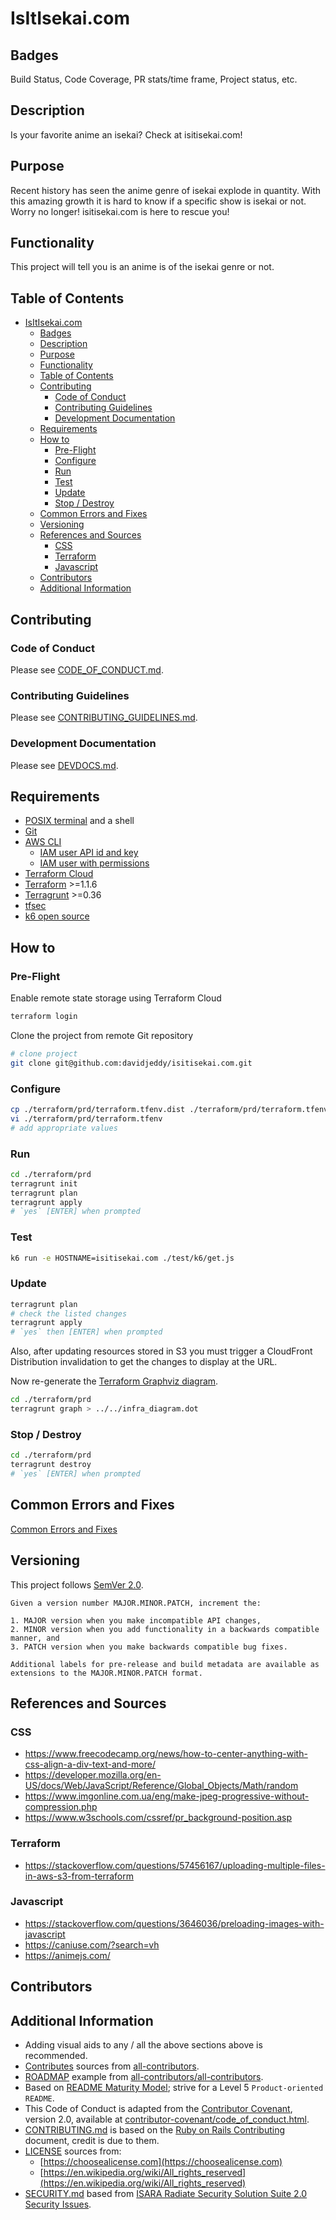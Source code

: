 # IsItIsekai.com

## Badges

Build Status, Code Coverage, PR stats/time frame, Project status, etc.

## Description

Is your favorite anime an isekai? Check at isitisekai.com!

## Purpose

Recent history has seen the anime genre of isekai explode in quantity. With this amazing growth it is hard to know if a specific show is isekai or not. Worry no longer! isitisekai.com is here to rescue you!

## Functionality

This project will tell you is an anime is of the isekai genre or not.

## Table of Contents

- [IsItIsekai.com](#isitisekaicom)
  - [Badges](#badges)
  - [Description](#description)
  - [Purpose](#purpose)
  - [Functionality](#functionality)
  - [Table of Contents](#table-of-contents)
  - [Contributing](#contributing)
    - [Code of Conduct](#code-of-conduct)
    - [Contributing Guidelines](#contributing-guidelines)
    - [Development Documentation](#development-documentation)
  - [Requirements](#requirements)
  - [How to](#how-to)
    - [Pre-Flight](#pre-flight)
    - [Configure](#configure)
    - [Run](#run)
    - [Test](#test)
    - [Update](#update)
    - [Stop / Destroy](#stop--destroy)
  - [Common Errors and Fixes](#common-errors-and-fixes)
  - [Versioning](#versioning)
  - [References and Sources](#references-and-sources)
    - [CSS](#css)
    - [Terraform](#terraform)
    - [Javascript](#javascript)
  - [Contributors](#contributors)
  - [Additional Information](#additional-information)

## Contributing

### Code of Conduct

Please see [CODE_OF_CONDUCT.md](./CODE_OF_CONDUCT.md).

### Contributing Guidelines

Please see [CONTRIBUTING_GUIDELINES.md](./CONTRIBUTING_GUIDELINES.md).

### Development Documentation

Please see [DEVDOCS.md](./DEVDOCS.md).

## Requirements

- [POSIX terminal](https://en.wikipedia.org/wiki/POSIX_terminal_interface) and a shell
- [Git](https://git-scm.com/)
- [AWS CLI](https://aws.amazon.com/cli/)
  - [IAM user API id and key](https://docs.aws.amazon.com/IAM/latest/UserGuide/id_credentials_access-keys.html)
  - [IAM user with permissions](./libs/iam_user_policy.json)
- [Terraform Cloud](https://cloud.hashicorp.com/products/terraform)
- [Terraform](https://www.terraform.io/) >=1.1.6
- [Terragrunt](https://terragrunt.gruntwork.io/) >=0.36
- [tfsec](https://github.com/aquasecurity/tfsec)
- [k6 open source](https://k6.io/open-source/)

## How to

### Pre-Flight

Enable remote state storage using Terraform Cloud

```sh
terraform login
```

Clone the project from remote Git repository

```sh
# clone project
git clone git@github.com:davidjeddy/isitisekai.com.git
```

### Configure

```sh
cp ./terraform/prd/terraform.tfenv.dist ./terraform/prd/terraform.tfenv
vi ./terraform/prd/terraform.tfenv
# add appropriate values
```

### Run

```sh
cd ./terraform/prd
terragrunt init
terragrunt plan
terragrunt apply
# `yes` [ENTER] when prompted
```

### Test

```sh
k6 run -e HOSTNAME=isitisekai.com ./test/k6/get.js
```

### Update

```sh
terragrunt plan
# check the listed changes
terragrunt apply
# `yes` then [ENTER] when prompted
```

Also, after updating resources stored in S3 you must trigger a CloudFront Distribution invalidation to get the changes to display at the URL.

Now re-generate the [Terraform Graphviz diagram](./infra_diagram.dot).

```sh
cd ./terraform/prd
terragrunt graph > ../../infra_diagram.dot
```

### Stop / Destroy

```sh
cd ./terraform/prd
terragrunt destroy
# `yes` [ENTER] when prompted
```

## Common Errors and Fixes

[Common Errors and Fixes](./COMMON_ERRORS_AND_FIXES.md)

## Versioning

This project follows [SemVer 2.0](https://semver.org/).

```quote
Given a version number MAJOR.MINOR.PATCH, increment the:

1. MAJOR version when you make incompatible API changes,
2. MINOR version when you add functionality in a backwards compatible manner, and
3. PATCH version when you make backwards compatible bug fixes.

Additional labels for pre-release and build metadata are available as extensions to the MAJOR.MINOR.PATCH format.
```

## References and Sources

### CSS

- <https://www.freecodecamp.org/news/how-to-center-anything-with-css-align-a-div-text-and-more/>
- <https://developer.mozilla.org/en-US/docs/Web/JavaScript/Reference/Global_Objects/Math/random>
- <https://www.imgonline.com.ua/eng/make-jpeg-progressive-without-compression.php>
- <https://www.w3schools.com/cssref/pr_background-position.asp>

### Terraform

- <https://stackoverflow.com/questions/57456167/uploading-multiple-files-in-aws-s3-from-terraform>

### Javascript

- <https://stackoverflow.com/questions/3646036/preloading-images-with-javascript>
- <https://caniuse.com/?search=vh>
- <https://animejs.com/>

## Contributors

## Additional Information

- Adding visual aids to any / all the above sections above is recommended.
- [Contributes](##Contributors) sources from [all-contributors](https://github.com/all-contributors/all-contributors).
- [ROADMAP](./ROADMAP.md) example from [all-contributors/all-contributors](https://github.com/all-contributors/all-contributors/blob/master/MAINTAINERS.md).
- Based on [README Maturity Model](https://github.com/LappleApple/feedmereadmes/blob/master/README-maturity-model.md); strive for a Level 5 `Product-oriented README`.
- This Code of Conduct is adapted from the [Contributor Covenant](https://www.contributor-covenant.org), version 2.0, available at [contributor-covenant/code_of_conduct.html](https://www.contributor-covenant.org/version/2/0/code_of_conduct.html).
- [CONTRIBUTING.md](./CONTRIBUTING.md) is based on the [Ruby on Rails Contributing](https://github.com/rails/rails/blob/master/CONTRIBUTING.md) document, credit is due to them.
- [LICENSE](./LICENSE.md) sources from:
  - [https://choosealicense.com](https://choosealicense.com)
  - [https://en.wikipedia.org/wiki/All_rights_reserved](https://en.wikipedia.org/wiki/All_rights_reserved)
- [SECURITY.md](./SECURITY.md) based from [ISARA Radiate Security Solution Suite 2.0 Security Issues](https://github.com/isaracorp/Toolkit-Samples/edit/master/SECURITY.md).
